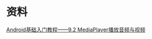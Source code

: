 # 资料

[Android基础入门教程——9.2 MediaPlayer播放音频与视频](https://blog.csdn.net/coder_pig/article/details/49720337)